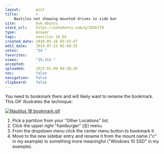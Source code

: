 ```yaml
---
layout:       post
title:        >
    Nautilus not showing mounted drives in side bar
site:         Ask Ubuntu
stack_url:    https://askubuntu.com/q/1036779
type:         Answer
tags:         nautilus 18.04
created_date: 2018-05-16 03:43:47
edit_date:    2019-07-23 02:48:35
votes:        "24 "
favorites:    
views:        "19,313 "
accepted:     
uploaded:     2022-01-09 09:38:39
toc:          false
navigation:   false
clipboard:    false
---
```


You need to bookmark them and will likely want to rename the bookmark. This GIF illustrates the technique:

[![Nautilus 18 bookmark.gif][1]][1]

1. Pick a partition from your "Other Locations" list.
1. Click the upper right "hamburger"  (☰) menu.
1. From the dropdown menu click the center menu button to bookmark it.
1. Move to the new sidebar entry and rename it from the mount name ("c" in my example) to something more meaningful ("Windows 10 SSD" in my example).

  [1]: https://i.stack.imgur.com/NjnP9.gif
